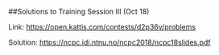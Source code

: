 ##Solutions to Training Session III (Oct 18)

Link: https://open.kattis.com/contests/d2p36v/problems

Solution: https://ncpc.idi.ntnu.no/ncpc2018/ncpc18slides.pdf

